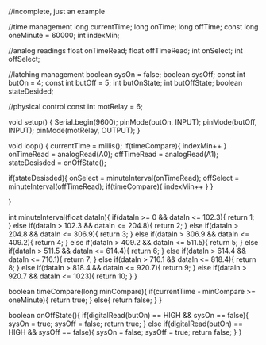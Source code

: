 //incomplete, just an example

//time management
long currentTime;
long onTime;
long offTime;
const long oneMinute = 60000;
int indexMin;

//analog readings
float onTimeRead;
float offTimeRead;
int onSelect;
int offSelect;

//latching management
boolean sysOn = false;
boolean sysOff;
const int butOn = 4;
const int butOff = 5;
int butOnState;
int butOffState;
boolean stateDesided; 

//physical control
const int motRelay = 6;

void setup() {
  Serial.begin(9600);
  pinMode(butOn, INPUT);
  pinMode(butOff, INPUT);
  pinMode(motRelay, OUTPUT);
}

void loop() {
  currentTime = millis();
  if(timeCompare){
    indexMin++
  }
  onTimeRead = analogRead(A0);
  offTimeRead = analogRead(A1);
  stateDesisded = onOffState();

  if(stateDesisded){
    onSelect = minuteInterval(onTimeRead);
    offSelect = minuteInterval(offTimeRead);
    if(timeCompare){
      indexMin++
      }
    }

  
}

int minuteInterval(float dataIn){
  if(dataIn >= 0 && dataIn <= 102.3){
    return 1;
    }
  else if(dataIn > 102.3 && dataIn <= 204.8){
    return 2;
    }
  else if(dataIn > 204.8 && dataIn <= 306.9){
    return 3;
    }
  else if(dataIn > 306.9 && dataIn <= 409.2){
    return 4;
    }
  else if(dataIn > 409.2 && dataIn <= 511.5){
    return 5;
    }
  else if(dataIn > 511.5 && dataIn <= 614.4){
    return 6;
    }
  else if(dataIn > 614.4 && dataIn <= 716.1){
    return 7;
    }
  else if(dataIn > 716.1 && dataIn <= 818.4){
    return 8;
    }
  else if(dataIn > 818.4 && dataIn <= 920.7){
    return 9;
    }
  else if(dataIn > 920.7 && dataIn <= 1023){
    return 10;
    }
  }

boolean timeCompare(long minCompare){
  if(currentTime - minCompare >= oneMinute){
    return true;
    }
  else{
    return false;
    }
  }

boolean onOffState(){
  if(digitalRead(butOn) == HIGH && sysOn == false){
    sysOn = true;
    sysOff = false;
    return true;
    }
  else if(digitalRead(butOn) == HIGH && sysOff == false){
    sysOn = false;
    sysOff = true;
    return false;
    }
  }
